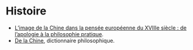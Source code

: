 # Histoire

 * [L’image de la Chine dans la pensée européenne du XVIIIe siècle : de l’apologie à la philosophie pratique](https://ahrf.revues.org/8523).
 * [De la Chine](http://pierretristam.com/Bobst/Voltaire/dicophilo/chine.htm), dictionnaire philosophique.

